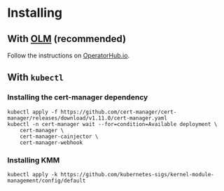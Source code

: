 # Installing

## With [OLM](https://olm.operatorframework.io/) (recommended)

Follow the instructions on [OperatorHub.io](https://operatorhub.io/operator/kernel-module-management).

## With `kubectl`

### Installing the cert-manager dependency

```shell
kubectl apply -f https://github.com/cert-manager/cert-manager/releases/download/v1.11.0/cert-manager.yaml
kubectl -n cert-manager wait --for=condition=Available deployment \
	cert-manager \
	cert-manager-cainjector \
	cert-manager-webhook
```

### Installing KMM

```shell
kubectl apply -k https://github.com/kubernetes-sigs/kernel-module-management/config/default
```
